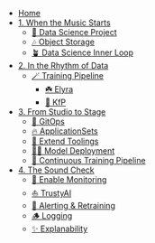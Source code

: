 * [Home](/)
* [1. When the Music Starts](1-when-the-music-starts/README.md)
  * [🚀 Data Science Project](1-when-the-music-starts/1-data-science-project.md)
  <!-- * [✨ Git Setup](1-when-the-music-starts/2-git-setup.md) -->
  * [🎶 Object Storage](1-when-the-music-starts/3-minio-object-storage.md)
  * [🪴 Data Science Inner Loop](1-when-the-music-starts/4-inner-data-science-loop.md)
* [2. In the Rhythm of Data](2-in-the-rhythm-of-data/README.md)
  * [🪄 Training Pipeline](2-in-the-rhythm-of-data/1-training-pipeline.md)
    * [☘️ Elyra](2-in-the-rhythm-of-data/1a-elyra.md)
    * [🤸 KfP](2-in-the-rhythm-of-data/1b-kfp.md)
* [3. From Studio to Stage](3-from-studio-to-stage/README.md)
  * [🦄 GitOps](3-from-studio-to-stage/1-gitops.md)
  * [🔥 ApplicationSets](3-from-studio-to-stage/2-aplicationsets.md)
  * [🧤 Extend Toolings](3-from-studio-to-stage/3-extend-toolings.md)
  * [🏄‍♂️ Model Deployment](3-from-studio-to-stage/4-model-deployment.md)
  * [🤖 Continuous Training Pipeline](3-from-studio-to-stage/5-continuous-training-pipelines.md)
* [4. The Sound Check](4-the-sound-check/README.md)
  * [🔭 Enable Monitoring](4-the-sound-check/1-enable-monitoring.md)
  * [⛵️ TrustyAI](4-the-sound-check/2-trusty-ai.md)
  * [🔔 Alerting & Retraining](4-the-sound-check/3-alerting-retratining.md)
  * [🪵 Logging](4-the-sound-check/4-logging.md)
  * [✨ Explanability](4-the-sound-check/5-explanability.md)
<!-- * [5. The Data Tracks](5-the-data-tracks/README.md)
  * [🍇 Data Versioning](5-the-data-tracks/1-data-versioning.md)
  * [🤖 Update CT Pipeline](./5-the-data-tracks/2-update-pipeline.md) -->